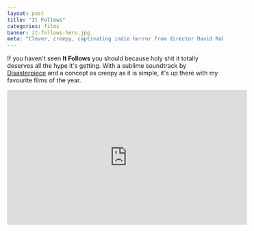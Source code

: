 ```yaml
---
layout: post
title: "It Follows"
categories: films
banner: it-follows-hero.jpg
meta: "Clever, creepy, captivating indie horror from director David Robert Mitchell."
---
```


If you haven't seen **It Follows** you should because holy shit it totally deserves all the hype it's getting. With a sublime soundtrack by [Disasterpiece][disasterpiece] and a concept as creepy as it is simple, it's up there with my favourite films of the year.

<div class="flex-video widescreen"><iframe width="560" height="315" src="https://www.youtube.com/embed/HkZYbOH0ujw?rel=0&amp;controls=0&amp;showinfo=0" frameborder="0" allowfullscreen></iframe></div>

[disasterpiece]: http://music.disasterpeace.com/album/it-follows